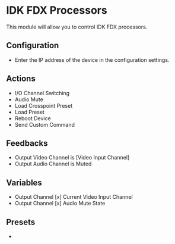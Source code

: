 # IDK FDX Processors

This module will allow you to control IDK FDX processors.

## Configuration

-   Enter the IP address of the device in the configuration settings.

## Actions

-   I/O Channel Switching
-   Audio Mute
-   Load Crosspoint Preset
-   Load Preset
-   Reboot Device
-   Send Custom Command

## Feedbacks

-   Output Video Channel is [Video Input Channel]
-   Output Audio Channel is Muted

## Variables

-   Output Channel [x] Current Video Input Channel
-   Output Channel [x] Audio Mute State

## Presets

-
